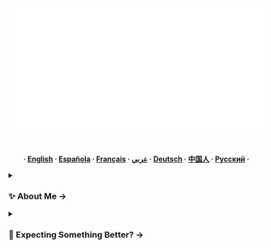 <!-- Copyright by Vedansh (offensive-vk) 2020 - Present. All Rights Reserved. -->

<!-- This Readme Was Specially Handcrafted by @offensive-vk (https://github.com/offensive-vk) -->

<!-- This Readme is translated regularly in 7 Major Languages of the world. -->

<div align="center">
   <a href="https://github.com/offensive-vk">
      <picture>
           <source media="(prefers-color-scheme: dark)" srcset="./assets/mine-dark.svg" height="250" width="550" />
           <source media="(prefers-color-scheme: light)" srcset="./assets/mine-light.svg" height="250" width="550" />
           <img alt="this is art" src="./assets/default.svg" height="250" width="550" />
     </picture>
   </a>
</div>

<!--
[![🦅 Mirror Sync](https://github.com/offensive-vk/offensive-vk/actions/workflows/mirror.yml/badge.svg)](https://github.com/offensive-vk/offensive-vk/actions/workflows/mirror.yml)
[![📃 Update Recent Activity](https://github.com/offensive-vk/offensive-vk/actions/workflows/recent.yml/badge.svg)](https://github.com/offensive-vk/offensive-vk/actions/workflows/recent.yml)
[![✨ Generate Contribution Pattern](https://github.com/offensive-vk/offensive-vk/actions/workflows/contributions.yml/badge.svg)](https://github.com/offensive-vk/offensive-vk/actions/workflows/contributions.yml)
[![🐍 Generate Snake Contribution](https://github.com/offensive-vk/offensive-vk/actions/workflows/snake.yml/badge.svg)](https://github.com/offensive-vk/offensive-vk/actions/workflows/snake.yml)
[![🚢 Automated Docker Testing](https://github.com/offensive-vk/offensive-vk/actions/workflows/dind.yml/badge.svg)](https://github.com/offensive-vk/offensive-vk/actions/workflows/dind.yml)
[![📊 Generates Metrics](https://github.com/offensive-vk/offensive-vk/actions/workflows/metrics.yml/badge.svg)](https://github.com/offensive-vk/offensive-vk/actions/workflows/metrics.yml)
-->

<p align="center" style="margin-top: 20px">
  <p align="center">
  <br>
    <strong> 
    ·
    <a href="README.md">English</a>
    ·
    <a href="README.es.md">Española</a>
    ·
    <a href="README.fr.md">Français</a>
    ·
    <a href="README.ar.md">عربي</a>
    ·
    <a href="README.de.md">Deutsch</a>
    ·
    <a href="README.zh-CN.md">中国人</a>
    ·
    <a href="README.ru.md">Русский</a>
    ·
    </strong>
  </p>
</p>

<!--
[![SVG](https://readme-typing-svg.demolab.com?font=Fira+Code&size=50&duration=1500&pause=1000&color=20F77B&width=850&height=100&lines=Fine+,+Have+A+Look+Around;You'll+Find+Some+Cool+Stuff;Thank+you+for+being+here.)](https://git.io/typing-svg) -->

<details>
  <summary><h3>✨ About Me &rarr;</h3></summary>
   
## 💫 About Me:

🔭_La perfection n'est pas l'objectif_.<br>🧑‍💻 J'aime écrire un ordinateur`code`.<br>🤝 Je cherche de l'aide dans mon serveur.<br>✨ Vivre à l'intérieur du`terminal`.<br>🌱 J'en apprends actuellement_méchant_truc.<br>💬 Je ne me demande rien.<br>👌 Je respecte mon temps.<br>⚡ Fait amusant: pas de plaisir, seulement du code.<br>💥 Continuez à bouger et vous surmonterez un jour.<br>📧_Vous trouverez un moyen_.

<!--STARTS_HERE_QUOTE_README-->

<i>❝Windows 95 était le deuxième logiciel le plus installé sur les ordinateurs en 1995, le jeu vidéo Doom était le premier.</i>

<!--ENDS_HERE_QUOTE_README-->

* * *

<h3 align="left" title="...and I'm happy to see you here :)">🧑‍💻 Languages and Tools: </h3>
    <p align="left">
        <a href="https://www.gnu.org/software/bash/" target="_blank" rel="noreferrer">
            <img src="https://cdn.jsdelivr.net/gh/offensive-vk/Icons@master/bash/bash-original.svg" alt="bash" width="40" height="40" /> </a>
        <a href="https://www.cprogramming.com/" target="_blank" rel="noreferrer">
            <img src="https://cdn.jsdelivr.net/gh/offensive-vk/Icons@master/c/c-original.svg" alt="c" width="40" height="40" /> </a>
        <a href="https://www.w3schools.com/cpp/" target="_blank" rel="noreferrer">
            <img src="https://cdn.jsdelivr.net/gh/offensive-vk/Icons@master/cplusplus/cplusplus-original.svg" alt="cplusplus" width="40" height="40" /> </a>
        <a href="https://www.w3schools.com/css/" target="_blank" rel="noreferrer">
            <img src="https://cdn.jsdelivr.net/gh/offensive-vk/Icons@master/css3/css3-original.svg" alt="css3" width="40" height="40" /> </a>
        <a href="https://about.gitlab.com/" target="_blank" rel="noreferrer">
            <img src="https://cdn.jsdelivr.net/gh/offensive-vk/Icons@master/gitlab/gitlab-original.svg" alt="gitlab" width="40" height="40" /> </a>
        <a href="https://docker.com/" target="_blank" rel="noreferrer">
            <img src="https://cdn.jsdelivr.net/gh/offensive-vk/Icons@master/docker/docker-original.svg" alt="docker" width="40" height="40" /> </a>
        <a href="https://git-scm.com/" target="_blank" rel="noreferrer">
            <img src="https://www.vectorlogo.zone/logos/git-scm/git-scm-icon.svg" alt="git" width="40" height="40" /> </a>
        <a href="https://github.com/features/actions" target="_blank" rel="noreferrer">
            <img src="https://cdn.jsdelivr.net/gh/offensive-vk/Icons@master/githubactions/githubactions-original.svg" alt="gh-actions" width="40" height="40" /> </a>
        <a href="https://www.java.com" target="_blank" rel="noreferrer">
            <img src="https://cdn.jsdelivr.net/gh/offensive-vk/Icons@master/java/java-original.svg" alt="java" width="40" height="40" /> </a>
        <a href="https://developer.mozilla.org/en-US/docs/Web/JavaScript" target="_blank" rel="noreferrer">
            <img src="https://cdn.jsdelivr.net/gh/offensive-vk/Icons@master/javascript/javascript-original.svg" alt="javascript" width="40" height="40" /> </a>
        <a href="https://www.linux.org/" target="_blank" rel="noreferrer">
            <img src="https://cdn.jsdelivr.net/gh/offensive-vk/Icons@master/linux/linux-original.svg" alt="linux" width="40" height="40" /> </a>
        <a href="https://www.mongodb.com/" target="_blank" rel="noreferrer">
            <img src="https://cdn.jsdelivr.net/gh/offensive-vk/Icons@master/mongodb/mongodb-original-wordmark.svg" alt="mongodb" width="40" height="40" /> </a>
        <a href="https://www.tailwindcss.com/" target="_blank" rel="noreferrer">
            <img src="https://cdn.jsdelivr.net/gh/offensive-vk/Icons@master/tailwindcss/tailwindcss-original.svg" alt="tailwindcss" width="40" height="40" /> </a>
        <a href="https://www.php.net" target="_blank" rel="noreferrer">
            <img src="https://cdn.jsdelivr.net/gh/offensive-vk/Icons@master/php/php-original.svg" alt="php" width="40" height="40" /> </a>
        <a href="https://www.python.org" target="_blank" rel="noreferrer">
            <img src="https://cdn.jsdelivr.net/gh/offensive-vk/Icons@master/python/python-original.svg" alt="python" width="40" height="40" /> </a>
        <a href="https://sass-lang.com" target="_blank" rel="noreferrer">
            <img src="https://cdn.jsdelivr.net/gh/offensive-vk/Icons@master/sass/sass-original.svg" alt="sass" width="40" height="40" /> </a>
        <a href="https://www.typescriptlang.org/" target="_blank" rel="noreferrer">
            <img src="https://cdn.jsdelivr.net/gh/offensive-vk/Icons@master/typescript/typescript-plain.svg" alt="typescript" width="40" height="40" /> </a>
        <a href="https://github.com/" target="_blank" rel="noreferrer">
            <img src="https://cdn.jsdelivr.net/gh/offensive-vk/Icons@master/github/github-original.svg" height="40" width="40" alt="github"/> </a>
        <a href="https://pnpm.io/" target="_blank" rel="noreferrer">
            <img src="https://cdn.jsdelivr.net/gh/offensive-vk/Icons@master/pnpm/pnpm-original.svg" height="37" width="37" alt="pnpm"/> </a>
    </p>
</details>

<!-- Showing Stuff, that i dont care about lol. have fun -->

<details>
  <summary><h3>🚀 Expecting Something Better? &rarr;</h3></summary>
    <img src="./assets/shocked.gif" alt="aint no way" height=auto width=auto />

<!-- Outer switch START -->

<details>
  <summary><h4>💻 Click here to See Cool Stuff ⬇️</h4></summary>
    <a href="https://github.com/offensive-vk">
       <picture>
        <source media="(prefers-color-scheme: dark)" srcset="https://ssr-contributions-svg.vercel.app/_/offensive-vk?chart=3dbar&gap=0.6&scale=2&flatten=2&animation=wave&animation_duration=4&animation_delay=0.06&animation_amplitude=24&animation_frequency=0.1&animation_wave_center=0_3&format=svg&weeks=34&theme=native&dark=true">
        <source media="(prefers-color-scheme: light)" srcset="https://ssr-contributions-svg.vercel.app/_/offensive-vk?chart=3dbar&gap=0.6&scale=2&flatten=2&animation=wave&animation_duration=4&animation_delay=0.06&animation_amplitude=24&animation_frequency=0.1&animation_wave_center=0_3&format=svg&weeks=34&theme=native">
        <img alt="" src="[https://ssr-contributions-svg.vercel.app/_/offensive-vk?chart=3dbar&flatten=1&weeks=40&animation=wave&format=svg&gap=0.6&animation_frequency=0.2&animation_amplitude=20&theme=pink](https://ssr-contributions-svg.vercel.app/_/offensive-vk?chart=3dbar&gap=0.6&scale=2&flatten=2&animation=wave&animation_duration=4&animation_delay=0.06&animation_amplitude=24&animation_frequency=0.1&animation_wave_center=0_3&format=svg&weeks=34&theme=native)">
      </picture>
    </a>
</details>

<details>
  <summary><h4>⭐ Achievements & Awards ✅ </h4></summary>
    <img src="./assets/achievements.svg" alt="..." height=auto width=auto />
</details>

<details>
  <summary><h4>💻 Top Languages ✅</h4></summary>
    <img src="./assets/languages.svg" alt="..." height=auto width=auto />
</details>

<details>
  <summary><h4>⚡ Recent Activity ✅</h4></summary>
    <p align="left">
        <a href="https://github.com/offensive-vk/">
            <img align='right' width=300 height=300 src="https://github-contribution-stats.vercel.app/api/?username=offensive-vk" alt='stats'>
        </a>
    </p>
<p align="left">

<!--START_SECTION:activity-->

1.  🗣 a commenté[#8828](https://github.com/kamranahmedse/developer-roadmap/pull/8828#issuecomment-3008281680)dans[kamranahmedse / développeur-roadmap](https://github.com/kamranahmedse/developer-roadmap)
2.  💪 Open a ouvert les relations publiques[#8828](https://github.com/kamranahmedse/developer-roadmap/pull/8828)dans[kamranahmedse / développeur-roadmap](https://github.com/kamranahmedse/developer-roadmap)
3.  🗣 a commenté[#30730](https://github.com/offensive-vk/offensive-vk/pull/30730#issuecomment-2999962665)dans[VK offensif / VK offensif](https://github.com/offensive-vk/offensive-vk)
4.  🎉 PR fusionné[#37](https://github.com/offensive-vk/develop-actions/pull/37)dans[Offensive-VK / Develop-Aactions](https://github.com/offensive-vk/develop-actions)
5.  🎉 PR fusionné[#10047](https://github.com/offensive-vk/Classics/pull/10047)dans[Offensive-VK / Classics](https://github.com/offensive-vk/Classics)
6.  🎉 PR fusionné[#32](https://github.com/offensive-vk/Icons/pull/32)dans[Icônes offensive-VK /](https://github.com/offensive-vk/Icons)
7.  💪 Open a ouvert les relations publiques[#8813](https://github.com/kamranahmedse/developer-roadmap/pull/8813)dans[kamranahmedse / développeur-roadmap](https://github.com/kamranahmedse/developer-roadmap)
8.  🎉 PR fusionné[#360](https://github.com/offensive-vk/UntilEverything/pull/360)dans[Offensive-Vk / UntileVerving](https://github.com/offensive-vk/UntilEverything)
9.  💪 Open a ouvert les relations publiques[#8811](https://github.com/kamranahmedse/developer-roadmap/pull/8811)dans[kamranahmedse / développeur-roadmap](https://github.com/kamranahmedse/developer-roadmap)
10. 🎉 PR fusionné[#30711](https://github.com/offensive-vk/offensive-vk/pull/30711)dans[VK offensif / VK offensif](https://github.com/offensive-vk/offensive-vk)
11. 🎉 PR fusionné[#359](https://github.com/offensive-vk/UntilEverything/pull/359)dans[Offensive-Vk / UntileVerving](https://github.com/offensive-vk/UntilEverything)
12. 🎉 PR fusionné[#36](https://github.com/offensive-vk/develop-actions/pull/36)dans[Offensive-VK / Develop-Aactions](https://github.com/offensive-vk/develop-actions)
13. 🎉 PR fusionné[#7](https://github.com/offensive-vk/auto-update-quote/pull/7)dans[offensive-VK / Auto-update-Quote](https://github.com/offensive-vk/auto-update-quote)
14. 🎉 PR fusionné[#357](https://github.com/offensive-vk/UntilEverything/pull/357)dans[Offensive-Vk / UntileVerving](https://github.com/offensive-vk/UntilEverything)
15. 🗣 a commenté[#356](https://github.com/offensive-vk/UntilEverything/pull/356#issuecomment-2934412956)dans[Offensive-Vk / UntileVerving](https://github.com/offensive-vk/UntilEverything)
    <!--END_SECTION:activity-->

</p>

* * *

➡️ Quoi? Vous voulez plus d'activité?**[Cliquez ici](./RECENT.md)**

</details>

<details>
    <summary><h4>📊 Github Metrics ✅</h4></summary>
    <picture>
        <source media="(prefers-color-scheme: dark)" srcset="./profile-3d-contrib/profile-night-green.svg" width=600 height=400 alt='metrics' />
        <source media="(prefers-color-scheme: light)" srcset="./profile-3d-contrib/profile-green.svg" width=600 height=400 alt='metrics' />
        <img src="./profile-3d-contrib/profile-season.svg" width=600 height=400 alt='metrics' />
    </picture>
    <img align="center" width="auto" height="auto" src="./assets/tickets.svg" alt='metrics' />
</details>

<!--
![](https://github-readme-streak-stats.herokuapp.com/?user=offensive-vk&theme=shades-of-purple&hide_border=true)
![](https://github-readme-stats.vercel.app/api/top-langs/?username=offensive-vk&theme=shades-of-purple&hide_border=true&include_all_commits=true&count_private=true&layout=compact)

-->

<details>
  <summary><h4>👻 What did I do? ✅</h4></summary>
    <img src="./assets/activity.svg" alt="..." height=auto width=auto />
</details>

<details>
    <summary><h4>🐍 Do you like snakes? ✅</h4></summary>
    <div align="center">
      <picture>
        <source media="(prefers-color-scheme: dark)" srcset="https://github.com/offensive-vk/offensive-vk/blob/master/assets/github-snake-dark.svg" height=250 width=850 alt="snake" />
        <source media="(prefers-color-scheme: light)" srcset="https://github.com/offensive-vk/offensive-vk/blob/master/assets/github-snake-light.svg" height=250 width=850 alt="snake" />
        <img src="https://github.com/offensive-vk/offensive-vk/blob/master/assets/github-snake.gif" height=250 width=850 alt="snake" />
     </picture>
    </div>
</details>

<details>
    <summary><h4>🐹 CI and Workflow Status ✅</h4></summary>

[![⛅ Docker - Build Image](https://github.com/offensive-vk/offensive-vk/actions/workflows/docker-image.yml/badge.svg)](https://github.com/offensive-vk/offensive-vk/actions/workflows/docker-image.yml)[![🌨️ Docker & GHCR - Publish Image](https://github.com/offensive-vk/offensive-vk/actions/workflows/docker-publish.yml/badge.svg)](https://github.com/offensive-vk/offensive-vk/actions/workflows/docker-publish.yml)[![🤖 Automated Issue - Hamster 🐹](https://github.com/offensive-vk/offensive-vk/actions/workflows/auto-issue.yml/badge.svg)](https://github.com/offensive-vk/offensive-vk/actions/workflows/auto-issue.yml)[![🏷️ Automated Label - Hamster 🐹](https://github.com/offensive-vk/offensive-vk/actions/workflows/auto-label.yml/badge.svg)](https://github.com/offensive-vk/offensive-vk/actions/workflows/auto-label.yml)[![📊 Generates Metrics](https://github.com/offensive-vk/offensive-vk/actions/workflows/metrics.yml/badge.svg)](https://github.com/offensive-vk/offensive-vk/actions/workflows/metrics.yml)[![👻 Mark Stale Issues and PRs](https://github.com/offensive-vk/offensive-vk/actions/workflows/stale.yml/badge.svg)](https://github.com/offensive-vk/offensive-vk/actions/workflows/stale.yml)

**Tu veux tout voir?**[Cliquez ici](https://github.com/offensive-vk/offensive-vk/actions)

**Vous voulez voir le fichier de workflow?**[Cliquez ici](https://github.com/offensive-vk/offensive-vk/tree/master/WORKFLOWS.md)

**Tu veux voir les statistiques du référentiel?**[Cliquez ici](https://github.com/offensive-vk/offensive-vk/tree/master/STATS.md)

</details>

* * *

<p align="center">
  <i>&copy; <a href="https://github.com/offensive-vk/">Vedansh </a> 2023 - Present</i><br>
  <i>Licensed under <a href="https://github.com/offensive-vk/offensive-vk/tree/master/LICENSE">GNU Affero General Public License</a></i><br>
  <a href="https://github.com/TheHamsterBot"><img src="https://i.ibb.co/4KtpYxb/octocat-clean-mini.png" /></a><br>
  <kbd>Thanks for visiting :)</kbd>
</p>
</details>

<!-- Outer switch end -->

<!-- Copyright by Vedansh (offensive-vk) 2020 - Present. All Rights Reserved. -->

<!-- This Readme Was Specially Handcrafted by @offensive-vk (https://github.com/offensive-vk) -->

<!-- Please reach out to me if you want to use this in your personal github profile and make sure to leave a star to help me maintain this Beautiful Profile Repository. -->
